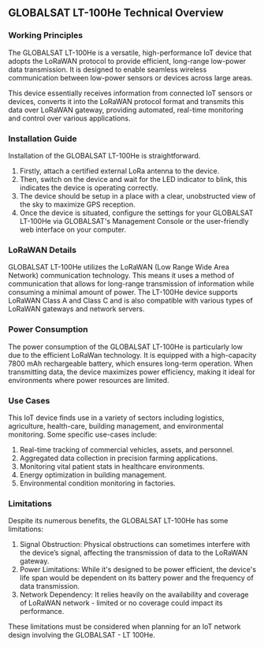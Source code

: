 ## GLOBALSAT LT-100He Technical Overview

### Working Principles
The GLOBALSAT LT-100He is a versatile, high-performance IoT device that adopts the LoRaWAN protocol to provide efficient, long-range low-power data transmission. It is designed to enable seamless wireless communication between low-power sensors or devices across large areas. 

This device essentially receives information from connected IoT sensors or devices, converts it into the LoRaWAN protocol format and transmits this data over LoRaWAN gateway, providing automated, real-time monitoring and control over various applications.

### Installation Guide
Installation of the GLOBALSAT LT-100He is straightforward. 

1. Firstly, attach a certified external LoRa antenna to the device. 
2. Then, switch on the device and wait for the LED indicator to blink, this indicates the device is operating correctly.
3. The device should be setup in a place with a clear, unobstructed view of the sky to maximize GPS reception.
4. Once the device is situated, configure the settings for your GLOBALSAT LT-100He via GLOBALSAT's Management Console or the user-friendly web interface on your computer.

### LoRaWAN Details
GLOBALSAT LT-100He utilizes the LoRaWAN (Low Range Wide Area Network) communication technology. This means it uses a method of communication that allows for long-range transmission of information while consuming a minimal amount of power. The LT-100He device supports LoRaWAN Class A and Class C and is also compatible with various types of LoRaWAN gateways and network servers.

### Power Consumption
The power consumption of the GLOBALSAT LT-100He is particularly low due to the efficient LoRaWan technology. It is equipped with a high-capacity 7800 mAh rechargeable battery, which ensures long-term operation. When transmitting data, the device maximizes power efficiency, making it ideal for environments where power resources are limited.

### Use Cases
This IoT device finds use in a variety of sectors including logistics, agriculture, health-care, building management, and environmental monitoring. Some specific use-cases include:

1. Real-time tracking of commercial vehicles, assets, and personnel.
2. Aggregated data collection in precision farming applications.
3. Monitoring vital patient stats in healthcare environments.
4. Energy optimization in building management.
5. Environmental condition monitoring in factories.

### Limitations
Despite its numerous benefits, the GLOBALSAT LT-100He has some limitations:

1. Signal Obstruction: Physical obstructions can sometimes interfere with the device’s signal, affecting the transmission of data to the LoRaWAN gateway.
2. Power Limitations: While it's designed to be power efficient, the device's life span would be dependent on its battery power and the frequency of data transmission.
3. Network Dependency: It relies heavily on the availability and coverage of LoRaWAN network - limited or no coverage could impact its performance.

These limitations must be considered when planning for an IoT network design involving the GLOBALSAT - LT 100He.